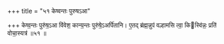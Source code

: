 +++
title = "५१ केष्वन्तः पुरुषऽआ"

+++
केष्व॒न्तः पुरु॑ष॒ऽआ वि॑वेश॒ कान्य॒न्तः पुरु॑षे॒ऽअर्पि॑तानि। ए॒तद् ब्र॑ह्म॒न्नुप॑ वल्हामसि त्वा॒ किस्वि॑न्नः॒ प्रति॑ वोचा॒स्यत्र॑ ॥५१ ॥